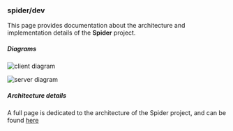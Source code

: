### spider/dev

This page provides documentation about the architecture and implementation details of the **Spider** project.

##### Diagrams

![client diagram][client-diagram]

[client-diagram]: http://doc.slyris.eu/projects/cpp/spider/client-diagram.png "Client diagram"

![server diagram][server-diagram]

[server-diagram]: http://doc.slyris.eu/projects/cpp/spider/server-diagram.png "Server diagram"

##### Architecture details
A full page is dedicated to the architecture of the Spider project, and can be found [here](http://doc.slyris.eu/projects/cpp/spider/architecture.html)